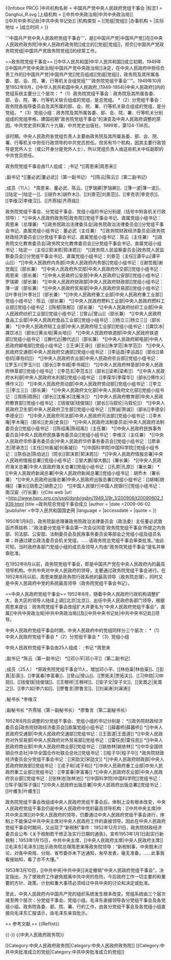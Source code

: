 {{Infobox PRCG
|中共机构名称 = 中国共产党中央人民政府党组干事会
|标志1 = Danghui_R.svg
|上级机构 = [[中共中央政治局|中共中央政治局]]<br>[[中共中央书记处|中共中央书记处]]
|机构类型 = [[党组|党组]]
|办事机构 = 
|实际地址 = 
|成立时间 = 
}}

'''中国共产党中央人民政府党组干事会'''，是[[中国共产党|中国共产党]]在[[中央人民政府政务院|中央人民政府政务院]]成立的[[党组|党组]]，担负[[中国共产党政务院党组|中国共产党政务院党组]]的经常工作。

==政务院党组干事会==
[[中华人民共和国|中华人民共和国]]成立初期，1949年[[中国共产党中央政治局|中国共产党中央政治局]]决定，在中央人民政府中担任负责工作的[[中国共产党|中国共产党]]党员组成[[党组|党组]]，政务院及其所属各委、部、会、院、署、行等机关合组党组“'''政务院党组干事会'''”。1949年10月至1952年8月，[[中华人民共和国中央人民政府_(1949-1954)|中央人民政府]]内的党组系统主要分三个层次：
*（1）政务院党组干事会：政务院及其所属各委、部、会、院、署、行等机关联合组成的党组，是总党组。
*（2）分党组干事会：政务院各指导委员会及其所属的部、会、院、署、行等机关联合组成的党组，是分党组。
*（3）党组小组：政务院及其所属各委、部、会、院、署、行等机关分别组成的党组<ref name=lige>李格，建国初期“政务院党组干事会”的演变及中央人民政府调整的原因，中共党史资料第六十九辑，中共党史出版社，1999年，第124-136页</ref>。

该时期，中央人民政府各党组负责人主要由政务院及其所属各委、部、会、院、署、行等机关中担任行政领导的中共党员担任。但另有15个机构，因其主要行政领导是党外人士（或公开身分是党外人士），所以党组负责人由这些机关中任副职的中共党员担任<ref name=lige/>。

政务院党组干事会由11人组成<ref name=lige/>：
;书记
*[[周恩来|周恩来]]<ref name=lige/>

;副书记
*[[董必武|董必武]]（第一副书记）<ref name=lige/>
*[[陈云|陈云]]（第二副书记）<ref name=lige/>

;成员（11人）
*周恩来、董必武、陈云、[[罗瑞卿|罗瑞卿]]、[[薄一波|薄一波]]、[[陆定一|陆定一]]、[[胡乔木|胡乔木]]、[[刘景范|刘景范]]、[[李克农|李克农]]、[[李维汉|李维汉]]、[[齐燕铭|齐燕铭]]<ref name=lige/>

政务院党组干事会、分党组干事会、党组小组的书记分别是（括号中附各机关行政领导）：
*[[中央人民政府政务院|政务院]]党组干事会书记、直属党组小组书记：周恩来（总理兼）
*[[政务院政治法律委员会|政务院政治法律委员会]]分党组干事会书记、直属党组小组书记：董必武（主任兼）
*[[政务院财政经济委员会|政务院财政经济委员会]]分党组干事会书记、直属党组小组书记：陈云（主任兼）
*[[政务院文化教育委员会|政务院文化教育委员会]]分党组干事会书记、直属党组小组书记：陆定一（主任[[郭沫若|郭沫若]]）
*[[政务院人民监察委员会|政务院人民监察委员会]]分党组干事会书记、直属党组小组书记：刘景范（主任[[谭平山|谭平山]]）
*[[中央人民政府内务部|中央人民政府内务部]]党组小组书记：[[谢觉哉|谢觉哉]]（部长兼）
*[[中央人民政府外交部|中央人民政府外交部]]党组小组书记：周恩来（部长兼）
*[[中央人民政府公安部|中央人民政府公安部]]党组小组书记：罗瑞卿（部长兼）
*[[中央人民政府财政部|中央人民政府财政部]]党组小组书记：薄一波（部长兼）
*[[中央人民政府贸易部|中央人民政府贸易部]]党组小组书记：[[叶季壮|叶季壮]]（部长兼）
*[[中央人民政府重工业部|中央人民政府重工业部]]党组小组书记：陈云（部长兼）
*[[中央人民政府燃料工业部|中央人民政府燃料工业部]]党组小组书记：[[陈郁|陈郁]]（部长兼）
*[[中央人民政府纺织工业部|中央人民政府纺织工业部]]党组小组书记：[[曾山|曾山]]（部长兼）
*[[中央人民政府食品工业部|中央人民政府食品工业部]]党组小组书记：[[杨立三|杨立三]]（部长兼）
*[[中央人民政府轻工业部|中央人民政府轻工业部]]党组小组书记：[[龚饮冰|龚饮冰]]（部长[[黄炎培|黄炎培]]）
*[[中央人民政府铁道部|中央人民政府铁道部]]党组小组书记：[[滕代远|滕代远]]（部长兼）
*[[中央人民政府邮电部|中央人民政府邮电部]]党组小组书记：[[王诤|王诤]]（部长[[朱学范|朱学范]]）
*[[中央人民政府交通部|中央人民政府交通部]]党组小组书记：[[李运昌|李运昌]]（部长[[章伯钧|章伯钧]]）
*[[中央人民政府农业部|中央人民政府农业部]]党组小组书记：[[罗玉川|罗玉川]]（部长[[李书城|李书城]]）
*[[中央人民政府林垦部|中央人民政府林垦部]]党组小组书记：[[李范五|李范五]]（部长[[梁希|梁希]]）
*[[中央人民政府水利部|中央人民政府水利部]]党组小组书记：[[李葆华|李葆华]]（部长[[傅作义|傅作义]]）
*[[中央人民政府劳动部|中央人民政府劳动部]]党组小组书记：[[李立三|李立三]]（部长兼）
*[[中央人民政府文化部|中央人民政府文化部]]党组小组书记：[[周扬|周扬]]（部长[[沈雁冰|沈雁冰]]）
*[[中央人民政府教育部|中央人民政府教育部]]党组小组书记：[[钱俊瑞|钱俊瑞]]（部长[[马叙伦|马叙伦]]）
*[[中央人民政府卫生部|中央人民政府卫生部]]党组小组书记：[[贺诚|贺诚]]（部长[[李德全|李德全]]）
*[[中央人民政府司法部|中央人民政府司法部]]党组小组书记：[[李木庵|李木庵]]（部长[[史良|史良]]）
*[[中央人民政府法制委员会|中央人民政府法制委员会]]党组小组书记：[[陈绍禹|陈绍禹]]（主任兼）
*[[中央人民政府民族事务委员会|中央人民政府民族事务委员会]]党组小组书记：李维汉（主任兼）
*[[中央人民政府华侨事务委员会|中央人民政府华侨事务委员会]]党组小组书记：[[廖承志|廖承志]]（主任[[何香凝|何香凝]]）
*[[中国科学院|中国科学院]]党组小组书记：[[陈伯达|陈伯达]]（院长[[郭沫若|郭沫若]]）
*[[中央人民政府情报总署|中央人民政府情报总署]]党组小组书记：[[邹大鹏|邹大鹏]]（署长兼）
*[[中央人民政府海关总署|中央人民政府海关总署]]党组小组书记：[[孔原|孔原]]（署长兼）
*[[中央人民政府新闻总署|中央人民政府新闻总署]]党组小组书记：胡乔木（署长兼）
*[[中央人民政府出版总署|中央人民政府出版总署]]党组小组书记：[[胡绳|胡绳]]（署长[[胡愈之|胡愈之]]）
*[[中国人民银行|中国人民银行]]党组小组书记：南汉宸（行长兼）<ref>{{Cite web |url =http://www.hprc.org.cn/gsgl/dsnb/gsbn/1949_1/9r_1/200906/t20090602_1939.html  |title =政务院总党组干事会成立  |author =  |date =2009-06-02 |publisher =中华人民共和国国史网  |language =  |accessdate =  |quote =  }}</ref><ref name=lige/>

1950年1月8日，政务院副总理兼政务院政治法律委员会（政法委）主任董必武致函齐燕铭称：“政法委分党组干事会第一次会议同意‘政务院党组干事会’所提之内务部、司法部、公安部、法制委员会及民族事务委员会等部会之党组小组及组员名单；并通过建立政法委员会机关党组，……请政务院总党组千事会审查批准。”由此可知，当时政府各部门党组小组的成员及领导人均由“政务院党组干事会”提名并审查批准<ref name=lige/>。

在1952年8月以前，政务院党组干事会，即是中国共产党在中央人民政府内的最高领导机构。中共中央对中央人民政府的领导，主要通过政务院党组干事会进行。在1952年8月以前，周恩来既是政务院行政系统的最高领导（政务院总理），同时又是中央人民政府中党的系统最高领导（政务院党组干事会书记）<ref name=lige/>。

==中央人民政府党组干事会==
1952年8月，随着中央人民政府行政机构调整扩大，各大区的领导人陆续上调[[北京|北京]]、出任中央人民政府各部门领导，根据周恩来提议：政务院党组干事会改组扩大并更名为“中央人民政府党组干事会”，直属[[中共中央政治局|中共中央政治局]]及[[中共中央书记处|中共中央书记处]]领导<ref name=lige/>。

中央人民政府党组干事会时期，中央人民政府中的党组同样分三个层次：
*（1）中央人民政府党组干事会
*（2）分党组干事会
*（3）党组小组<ref name=lige/>

中央人民政府党组干事会由25人组成<ref name=lige/>：
;书记
*周恩来

;副书记
*陈云（第一副书记）
*[[邓小平|邓小平]]（第二副书记）

;成员（25人）
*原政务院党组干事会11人，增加邓小平、[[林伯渠|林伯渠]]、[[彭真|彭真]]、[[李富春|李富春]]、[[曾山|曾山]]、[[贾拓夫|贾拓夫]]、[[习仲勋|习仲勋]]、[[钱俊瑞|钱俊瑞]]、[[王稼祥|王稼祥]]、[[安子文|安子文]]、[[吴溉之|吴溉之]]、[[李六如|李六如]]、[[廖鲁言|廖鲁言]]、[[刘澜涛|刘澜涛]]

;秘书长
*李维汉

;副秘书长
*齐燕铭（第一副秘书长）
*廖鲁言（第二副秘书长）<ref name=lige/>

1952年8月后调整的分党组干事会、党组小组的书记分别是：
*[[政务院财政经济委员会|政务院财政经济委员会]]直属党组小组书记：[[薛暮桥|薛暮桥]]
*[[中央人民政府交通部|中央人民政府交通部]]党组书记：[[王首道|王首道]]
*[[中央人民政府对外贸易部|中央人民政府对外贸易部]]党组书记：[[雷任民|雷任民]]
*[[中央人民政府商业部|中央人民政府商业部]]党组书记：[[姚依林|姚依林]]
*[[中华全国供销合作总社|中华全国合作社联合总社]]党组书记：[[程子华|程子华]]
*政务院财政经济委员会分党组干事会书记：[[宋劭文|宋劭文]]
*[[中央人民政府财政部|中央人民政府财政部]]党组书记：[[戎子和|戎子和]]
*[[中央人民政府重工业部|中央人民政府重工业部]]党组书记：[[李富春|李富春]]
*[[中央人民政府农业部|中央人民政府农业部]]党组书记：[[张林池|张林池]]
*[[中国科学院|中国科学院]]党组书记：[[恽子强|恽子强]]
*[[中央人民政府出版总署|中央人民政府出版总署]]党组书记：[[叶蠖生|叶蠖生]]<ref name=lige/>

政务院党组干事会改组成中央人民政府党组干事会后，体制上没有根本改变，中央人民政府党组干事会仍是中央人民政府中党的最高领导机构：[[中共中央主席|中共中央主席]]对中央人民政府的领导，仍要通过中央人民政府党组干事会进行，体制上不能保证中共中央主席对中央人民政府工作的直接领导。因此在中央人民政府党组干事会时期间，又出现了“新税制”事件：1952年12月31日，政务院财政经济委员会公布《关于税制若干修正及实行日期的通告》，宣布1953年1月1日起实行新税制；1953年1月15日，中共中央主席、[[中央人民政府主席|中央人民政府主席]][[毛泽东|毛泽东]]批示政务院总理周恩来等政务院领导：“新税制事，中央既未讨论，对各中央局、分局、省市委亦未下达通知，匆卒发表，毫无准备，……此事我看报始知，看了亦不大懂。”<ref name=lige/>

1953年3月10日，[[中共中央|中共中央]]决定撤销“中央人民政府党组干事会”，决定指出，为了使政府工作避免脱离中共中央的危险，今后政府工作一切主要的和重要的方针、政策、计划和重大事项必须经过中共中央的讨论和决定或批准<ref name=lige/>。

至此，中央人民政府内中国共产党的组织系统发生根本改变。党组系统由三个层次减至两个层次：分党组干事会、党组小组。毛泽东直接领导各分党组干事会及各党组小组。政务院各委、部、院、署、行的工作，由各分党组干事会及各党组小组直接向毛泽东汇报请示，由毛泽东亲自批示<ref name=lige/>。

== 参考文献 ==
{{Reflist}}

{{-}}
{{中央人民政府政务院}}

[[Category:中央人民政府政务院|Category:中央人民政府政务院]]
[[Category:中共中央批准成立的党组|Category:中共中央批准成立的党组]]